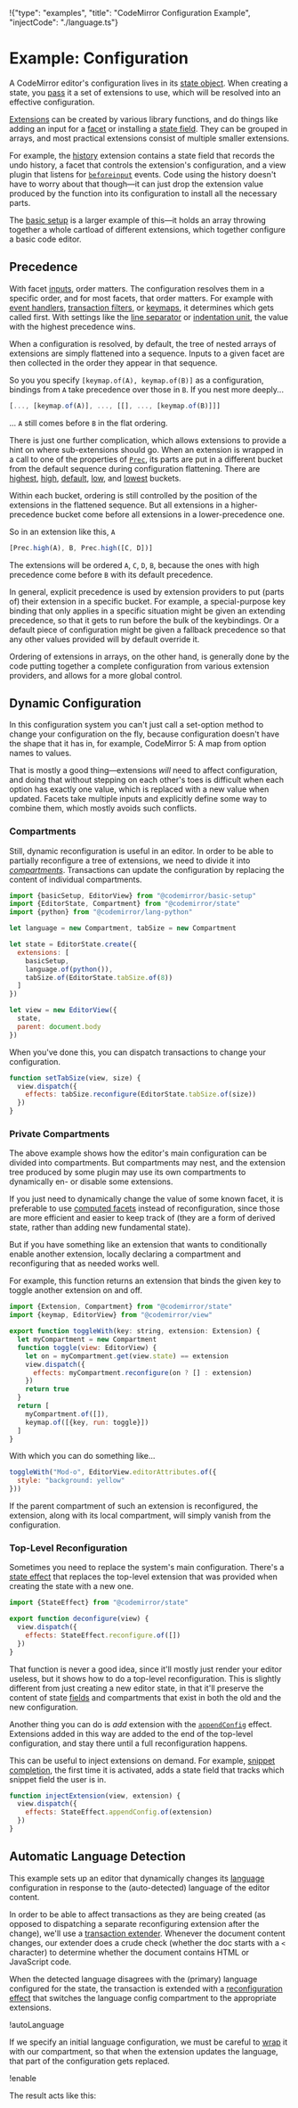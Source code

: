 !{"type": "examples", "title": "CodeMirror Configuration Example", "injectCode": "./language.ts"}

# Example: Configuration

A CodeMirror editor's configuration lives in its [state
object](##state.EditorState). When creating a state, you
[pass](##state.EditorStateConfig.extensions) it a set of extensions to
use, which will be resolved into an effective configuration.

[Extensions](##state.Extension) can be created by various library
functions, and do things like adding an input for a
[facet](##state.Facet) or installing a [state
field](##state.StateField). They can be grouped in arrays, and most
practical extensions consist of multiple smaller extensions.

For example, the [history](##commands.history) extension contains a
state field that records the undo history, a facet that controls the
extension's configuration, and a view plugin that listens for
[`beforeinput`](https://developer.mozilla.org/en-US/docs/Web/API/HTMLElement/beforeinput_event)
events. Code using the history doesn't have to worry about that
though—it can just drop the extension value produced by the function
into its configuration to install all the necessary parts.

The [basic setup](##basic-setup.basicSetup) is a larger example of
this—it holds an array throwing together a whole cartload of different
extensions, which together configure a basic code editor.

## Precedence

With facet [inputs](##state.Facet.of), order matters. The
configuration resolves them in a specific order, and for most facets,
that order matters. For example with [event
handlers](##view.EditorView^domEventHandlers), [transaction
filters](##state.EditorState^transactionFilter), or
[keymaps](##view.keymap), it determines which gets called first. With
settings like the [line separator](#state.EditorState^lineSeparator)
or [indentation unit](##language.indentUnit), the value with the
highest precedence wins.

When a configuration is resolved, by default, the tree of nested
arrays of extensions are simply flattened into a sequence. Inputs to a
given facet are then collected in the order they appear in that
sequence.

So you you specify `[keymap.of(A), keymap.of(B)]` as a configuration,
bindings from `A` take precedence over those in `B`. If you nest more
deeply...

```javascript
[..., [keymap.of(A)], ..., [[], ..., [keymap.of(B)]]]
```

... `A` still comes before `B` in the flat ordering.

There is just one further complication, which allows extensions to
provide a hint on where sub-extensions should go. When an extension is
wrapped in a call to one of the properties of [`Prec`](##state.Prec),
its parts are put in a different bucket from the default sequence
during configuration flattening. There are
[highest](##state.Prec.highest), [high](##state.Prec.high),
[default](##state.Prec.default), [low](##state.Prec.low), and
[lowest](##state.Prec.lowest) buckets.

Within each bucket, ordering is still controlled by the position of
the extensions in the flattened sequence. But all extensions in a
higher-precedence bucket come before all extensions in a
lower-precedence one.

So in an extension like this, `A` 

```javascript
[Prec.high(A), B, Prec.high([C, D])]
```

The extensions will be ordered `A`, `C`, `D`, `B`, because the ones
with high precedence come before `B` with its default precedence.

In general, explicit precedence is used by extension providers to put
(parts of) their extension in a specific bucket. For example, a
special-purpose key binding that only applies in a specific situation
might be given an extending precedence, so that it gets to run before
the bulk of the keybindings. Or a default piece of configuration might
be given a fallback precedence so that any other values provided will
by default override it.

Ordering of extensions in arrays, on the other hand, is generally done
by the code putting together a complete configuration from various
extension providers, and allows for a more global control.

## Dynamic Configuration

In this configuration system you can't just call a set-option method
to change your configuration on the fly, because configuration doesn't
have the shape that it has in, for example, CodeMirror 5: A map from
option names to values.

That is mostly a good thing—extensions _will_ need to affect
configuration, and doing that without stepping on each other's toes is
difficult when each option has exactly one value, which is replaced
with a new value when updated. Facets take multiple inputs and
explicitly define some way to combine them, which mostly avoids such
conflicts.

### Compartments

Still, dynamic reconfiguration is useful in an editor. In order to be
able to partially reconfigure a tree of extensions, we need to divide
it into [_compartments_](##state.Compartment). Transactions can update
the configuration by replacing the content of individual compartments.

```javascript
import {basicSetup, EditorView} from "@codemirror/basic-setup"
import {EditorState, Compartment} from "@codemirror/state"
import {python} from "@codemirror/lang-python"

let language = new Compartment, tabSize = new Compartment

let state = EditorState.create({
  extensions: [
    basicSetup,
    language.of(python()),
    tabSize.of(EditorState.tabSize.of(8))
  ]
})

let view = new EditorView({
  state,
  parent: document.body
})
```

When you've done this, you can dispatch transactions to change your
configuration.

```javascript
function setTabSize(view, size) {
  view.dispatch({
    effects: tabSize.reconfigure(EditorState.tabSize.of(size))
  })
}
```

### Private Compartments

The above example shows how the editor's main configuration can be
divided into compartments. But compartments may nest, and the
extension tree produced by some plugin may use its own compartments to
dynamically en- or disable some extensions.

If you just need to dynamically change the value of some known facet,
it is preferable to use [computed facets](##state.Facet.compute)
instead of reconfiguration, since those are more efficient and easier
to keep track of (they are a form of derived state, rather than adding
new fundamental state).

But if you have something like an extension that wants to
conditionally enable another extension, locally declaring a
compartment and reconfiguring that as needed works well.

For example, this function returns an extension that binds the given
key to toggle another extension on and off.

```javascript
import {Extension, Compartment} from "@codemirror/state"
import {keymap, EditorView} from "@codemirror/view"

export function toggleWith(key: string, extension: Extension) {
  let myCompartment = new Compartment
  function toggle(view: EditorView) {
    let on = myCompartment.get(view.state) == extension
    view.dispatch({
      effects: myCompartment.reconfigure(on ? [] : extension)
    })
    return true
  }
  return [
    myCompartment.of([]),
    keymap.of([{key, run: toggle}])
  ]
}
```

With which you can do something like...

```javascript
toggleWith("Mod-o", EditorView.editorAttributes.of({
  style: "background: yellow"
}))
```

If the parent compartment of such an extension is reconfigured, the
extension, along with its local compartment, will simply vanish from
the configuration.

### Top-Level Reconfiguration

Sometimes you need to replace the system's main configuration. There's
a [state effect](##state.StateEffect^reconfigure) that replaces the
top-level extension that was provided when creating the state with a
new one.

```javascript
import {StateEffect} from "@codemirror/state"

export function deconfigure(view) {
  view.dispatch({
    effects: StateEffect.reconfigure.of([])
  })
}
```

That function is never a good idea, since it'll mostly just render
your editor useless, but it shows how to do a top-level
reconfiguration. This is slightly different from just creating a new
editor state, in that it'll preserve the content of state
[fields](##state.StateField) and compartments that exist in both the
old and the new configuration.

Another thing you can do is _add_ extension with the
[`appendConfig`](##state.StateEffect^appendConfig) effect. Extensions
added in this way are added to the end of the top-level configuration,
and stay there until a full reconfiguration happens.

This can be useful to inject extensions on demand. For example,
[snippet completion](##autocomplete.snippet), the first time it is
activated, adds a state field that tracks which snippet field the user
is in.

```javascript
function injectExtension(view, extension) {
  view.dispatch({
    effects: StateEffect.appendConfig.of(extension)
  })
}
```

## Automatic Language Detection

This example sets up an editor that dynamically changes its
[language](../lang-package/) configuration in response to the
(auto-detected) language of the editor content.

In order to be able to affect transactions as they are being created
(as opposed to dispatching a separate reconfiguring extension after
the change), we'll use a [transaction
extender](##state.EditorState^transactionExtender). Whenever the
document content changes, our extender does a crude check (whether the
doc starts with a `<` character) to determine whether the document
contains HTML or JavaScript code.

When the detected language disagrees with the (primary) language
configured for the state, the transaction is extended with a
[reconfiguration effect](##state.Compartment.reconfigure) that
switches the language config compartment to the appropriate
extensions.

!autoLanguage

If we specify an initial language configuration, we must be careful to
[wrap](##state.Compartment.of) it with our compartment, so that when
the extension updates the language, that part of the configuration
gets replaced.

!enable

The result acts like this:

<div id=editor></div>
<script defer src="../../codemirror.js"></script>
<script defer src="language.js"></script>
